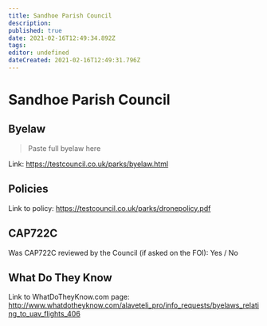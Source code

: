 ```yaml
---
title: Sandhoe Parish Council
description: 
published: true
date: 2021-02-16T12:49:34.892Z
tags: 
editor: undefined
dateCreated: 2021-02-16T12:49:31.796Z
---
```


# Sandhoe Parish Council


## Byelaw
> Paste full byelaw here

Link:
https://testcouncil.co.uk/parks/byelaw.html

## Policies
Link to policy:
https://testcouncil.co.uk/parks/dronepolicy.pdf

## CAP722C

Was CAP722C reviewed by the Council (if asked on the FOI): Yes / No

## What Do They Know

Link to WhatDoTheyKnow.com page:
http://www.whatdotheyknow.com/alaveteli_pro/info_requests/byelaws_relating_to_uav_flights_406

